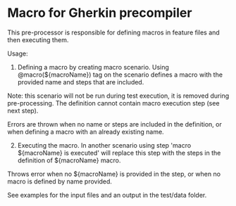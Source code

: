 # Macro for Gherkin precompiler

This pre-processor is responsible for defining macros in feature files and then executing them.


Usage:
1. Defining a macro by creating  macro scenario. Using @macro(${macroName}) tag on the scenario defines a macro with the provided name and steps that are included.

Note: this scenario will not be run during test execution, it is removed during pre-processing. The definition cannot contain macro execution step (see next step).

Errors are thrown when no name or steps are included in the definition, or when defining a macro with an already existing name.

2. Executing the macro. In another scenario using step 'macro ${macroName} is executed' will replace this step with the steps in the definition of ${macroName} macro.

Throws error when no ${macroName} is provided in the step, or when no macro is defined by name provided.

See examples for the input files and an output in the test/data folder.